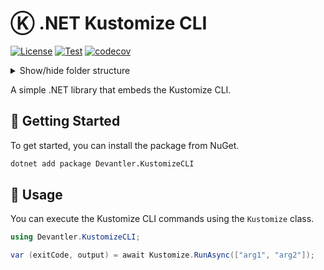 # Ⓚ .NET Kustomize CLI

[![License](https://img.shields.io/badge/License-Apache_2.0-blue.svg)](https://opensource.org/licenses/Apache-2.0)
[![Test](https://github.com/devantler/dotnet-kustomize-cli/actions/workflows/test.yaml/badge.svg)](https://github.com/devantler/dotnet-kustomize-cli/actions/workflows/test.yaml)
[![codecov](https://codecov.io/gh/devantler/dotnet-kustomize-cli/graph/badge.svg?token=RhQPb4fE7z)](https://codecov.io/gh/devantler/dotnet-kustomize-cli)

<details>
  <summary>Show/hide folder structure</summary>

<!-- readme-tree start -->
```
.
├── .github
│   ├── scripts
│   └── workflows
├── Devantler.KustomizeCLI
│   └── runtimes
│       ├── linux-arm64
│       │   └── native
│       ├── linux-x64
│       │   └── native
│       ├── osx-arm64
│       │   └── native
│       ├── osx-x64
│       │   └── native
│       ├── win-arm64
│       │   └── native
│       └── win-x64
│           └── native
└── Devantler.KustomizeCLI.Tests
    └── KustomizeTests

20 directories
```
<!-- readme-tree end -->

</details>

A simple .NET library that embeds the Kustomize CLI.

## 🚀 Getting Started

To get started, you can install the package from NuGet.

```bash
dotnet add package Devantler.KustomizeCLI
```

## 📝 Usage

You can execute the Kustomize CLI commands using the `Kustomize` class.

```csharp
using Devantler.KustomizeCLI;

var (exitCode, output) = await Kustomize.RunAsync(["arg1", "arg2"]);
```
